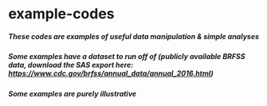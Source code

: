 # example-codes
##### These codes are examples of useful data manipulation & simple analyses
##### Some examples have a dataset to run off of (publicly available BRFSS data, download the SAS export here: https://www.cdc.gov/brfss/annual_data/annual_2016.html)
##### Some examples are purely illustrative
